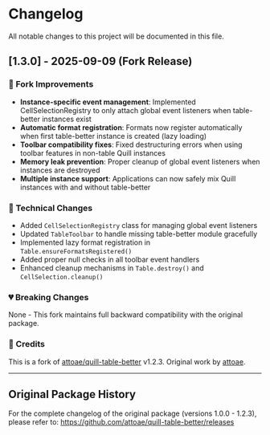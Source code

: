 # Changelog

All notable changes to this project will be documented in this file.

## [1.3.0] - 2025-09-09 (Fork Release)

### 🚀 Fork Improvements
- **Instance-specific event management**: Implemented CellSelectionRegistry to only attach global event listeners when table-better instances exist
- **Automatic format registration**: Formats now register automatically when first table-better instance is created (lazy loading)
- **Toolbar compatibility fixes**: Fixed destructuring errors when using toolbar features in non-table Quill instances
- **Memory leak prevention**: Proper cleanup of global event listeners when instances are destroyed
- **Multiple instance support**: Applications can now safely mix Quill instances with and without table-better

### 🔧 Technical Changes
- Added `CellSelectionRegistry` class for managing global event listeners
- Updated `TableToolbar` to handle missing table-better module gracefully
- Implemented lazy format registration in `Table.ensureFormatsRegistered()`
- Added proper null checks in all toolbar event handlers
- Enhanced cleanup mechanisms in `Table.destroy()` and `CellSelection.cleanup()`

### 💔 Breaking Changes
None - This fork maintains full backward compatibility with the original package.

### 🙏 Credits
This is a fork of [attoae/quill-table-better](https://github.com/attoae/quill-table-better) v1.2.3.
Original work by [attoae](https://github.com/attoae).

---

## Original Package History
For the complete changelog of the original package (versions 1.0.0 - 1.2.3), please refer to:
https://github.com/attoae/quill-table-better/releases
